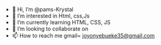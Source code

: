 - 👋 Hi, I’m @pams-Krystal
- 👀 I’m interested in Html, css,Js
- 🌱 I’m currently learning HTML, CSS, JS
- 💞️ I’m looking to collaborate on
- 📫 How to reach me gmail= joyonyebueke35@gmail.com

<!---
pams-Krystal/pams-Krystal is a ✨ special ✨ repository because its `README.md` (this file) appears on your GitHub profile.
You can click the Preview link to take a look at your changes.
--->
